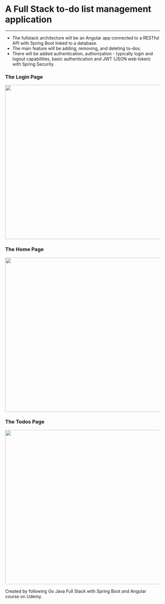 # A Full Stack to-do list management application
---
* The fullstack architecture will be an Angular app connected to a RESTful API with Spring Boot linked to a database.
* The main feature will be adding, removing, and deleting to-dos.
* There will be added authentication, authorization - typically login and logout capabilities, basic authentication and JWT (JSON web token) with Spring Security.

### The Login Page
<img src="https://user-images.githubusercontent.com/102431835/216782773-4a37d3fb-20c8-4a5c-a4f4-284adda36609.JPG" width="600" height="500"/>

### The Home Page
<img src="https://user-images.githubusercontent.com/102431835/216782779-c1c04086-d36c-49d5-8193-b83df3f8af33.JPG" width="600" height="500"/>

### The Todos Page
<img src="https://user-images.githubusercontent.com/102431835/216782783-5ceedc86-a4f1-40a0-b746-6866771f8811.JPG" width="600" height="500"/>


Created by following Go Java Full Stack with Spring Boot and Angular course on Udemy.
